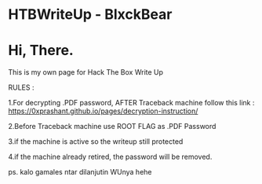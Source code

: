 # HTBWriteUp - BlxckBear
# Hi, There.

This is my own page for Hack The Box Write Up

RULES :

1.For decrypting .PDF password, AFTER Traceback machine follow this link : https://0xprashant.github.io/pages/decryption-instruction/

2.Before Traceback machine use ROOT FLAG as .PDF Password

3.if the machine is active so the writeup still protected

4.if the machine already retired, the password will be removed.



ps. kalo gamales ntar dilanjutin WUnya hehe 
